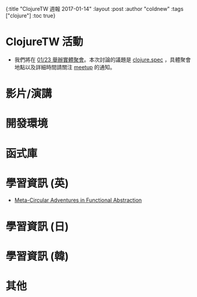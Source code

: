 {:title "ClojureTW 週報 2017-01-14"
:layout :post
:author "coldnew"
:tags  ["clojure"]
:toc true}

# ClojureTW 活動

* 我們將在 [01/23 舉辦實體聚會](https://www.meetup.com/Clojure-tw/events/236234639/)。本次討論的議題是 [clojure.spec](http://clojure.org/about/spec) ，具體聚會地點以及詳細時間請關注 [meetup](https://www.meetup.com/Clojure-tw/events/236234639/) 的通知。

# 影片/演講


# 開發環境


# 函式庫


# 學習資訊 (英)

* [Meta-Circular Adventures in Functional Abstraction](https://chriskohlhepp.wordpress.com/functional-programming-section/metacircular-adventures-in-functional-abstraction-challenging-clojure-in-common-lisp/)

# 學習資訊 (日)


# 學習資訊 (韓)


# 其他

